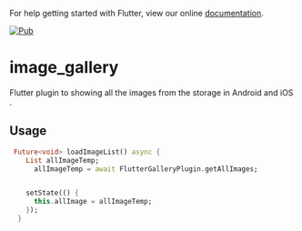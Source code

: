 For help getting started with Flutter, view our online
[documentation](https://flutter.io/).


[![Pub](https://img.shields.io/badge/Pub-0.1.1-orange.svg?style=flat-square)](https://pub.dartlang.org/packages/image_gallery)


# image_gallery

Flutter plugin to showing all the images from the storage in Android and iOS .

## Usage


```dart
 Future<void> loadImageList() async {
    List allImageTemp;
      allImageTemp = await FlutterGalleryPlugin.getAllImages;


    setState(() {
      this.allImage = allImageTemp;
    });
  }


```
